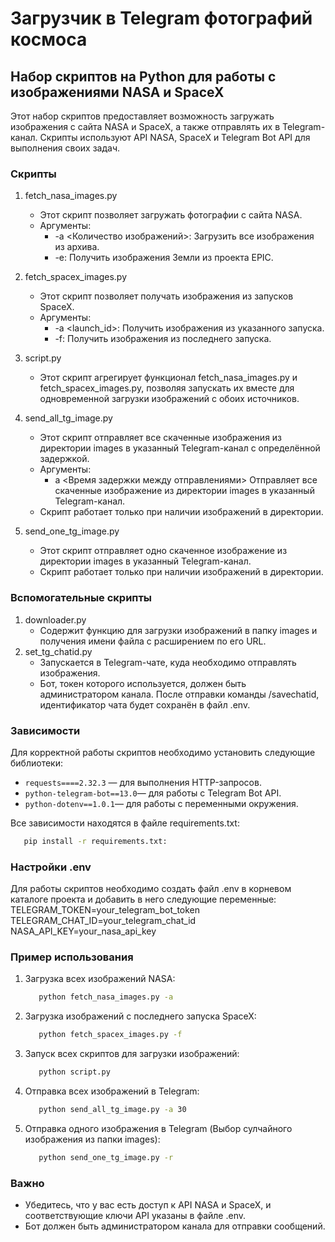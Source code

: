 
# Загрузчик в Telegram фотографий космоса

## Набор скриптов на Python для работы с изображениями NASA и SpaceX

Этот набор скриптов предоставляет возможность загружать изображения с сайта NASA и SpaceX, а также отправлять их в Telegram-канал. Скрипты используют API NASA, SpaceX и Telegram Bot API для выполнения своих задач.

### Скрипты

1. fetch_nasa_images.py
   - Этот скрипт позволяет загружать фотографии с сайта NASA.
   - Аргументы:
     - -a <Количество изображений>: Загрузить все изображения из архива.
     - -e: Получить изображения Земли из проекта EPIC.

2. fetch_spacex_images.py
   - Этот скрипт позволяет получать изображения из запусков SpaceX.
   - Аргументы:
     - -a <launch_id>: Получить изображения из указанного запуска.
     - -f: Получить изображения из последнего запуска.

3. script.py
   - Этот скрипт агрегирует функционал fetch_nasa_images.py и fetch_spacex_images.py, позволяя запускать их вместе для одновременной загрузки изображений с обоих источников.

4. send_all_tg_image.py
   - Этот скрипт отправляет все скаченные изображения из директории images в указанный Telegram-канал с определённой задержкой.
   - Аргументы:
     - a <Время задержки между отправлениями> Отправляет все скаченные изображение из директории images в указанный Telegram-канал.
   - Скрипт работает только при наличии изображений в директории.
5. send_one_tg_image.py
   - Этот скрипт отправляет одно скаченное изображение из директории images в указанный Telegram-канал.
   - Скрипт работает только при наличии изображений в директории.

### Вспомогательные скрипты

1. downloader.py
   - Содержит функцию для загрузки изображений в папку images и получения имени файла с расширением по его URL.
2. set_tg_chatid.py
   - Запускается в Telegram-чате, куда необходимо отправлять изображения.
   - Бот, токен которого используется, должен быть администратором канала. После отправки команды /savechatid, идентификатор чата будет сохранён в файл .env.

### Зависимости

Для корректной работы скриптов необходимо установить следующие библиотеки:

- `requests====2.32.3` — для выполнения HTTP-запросов.
- `python-telegram-bot==13.0`— для работы с Telegram Bot API.
- `python-dotenv==1.0.1`— для работы с переменными окружения.

Все зависимости находятся в файле requirements.txt:

```bash
   pip install -r requirements.txt:
```

### Настройки .env

Для работы скриптов необходимо создать файл .env в корневом каталоге проекта и добавить в него следующие переменные:
TELEGRAM_TOKEN=your_telegram_bot_token
TELEGRAM_CHAT_ID=your_telegram_chat_id
NASA_API_KEY=your_nasa_api_key

### Пример использования

1. Загрузка всех изображений NASA:

   ```bash
      python fetch_nasa_images.py -a
   ```

2. Загрузка изображений с последнего запуска SpaceX:

   ```bash
      python fetch_spacex_images.py -f
   ```

3. Запуск всех скриптов для загрузки изображений:

   ```bash
      python script.py
   ```

4. Отправка всех изображений в Telegram:

   ```bash
      python send_all_tg_image.py -a 30
   ```

5. Отправка одного изображения в Telegram (Выбор сулчайного изображения из папки images):

   ```bash
      python send_one_tg_image.py -r
   ```

### Важно

- Убедитесь, что у вас есть доступ к API NASA и SpaceX, и соответствующие ключи API указаны в файле .env.
- Бот должен быть администратором канала для отправки сообщений.
